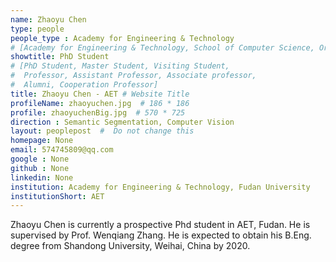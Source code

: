 ```yaml
---
name: Zhaoyu Chen
type: people
people_type : Academy for Engineering & Technology
# [Academy for Engineering & Technology, School of Computer Science, Organizer]
showtitle: PhD Student
# [PhD Student, Master Student, Visiting Student,
#  Professor, Assistant Professor, Associate professor,
#  Alumni, Cooperation Professor]
title: Zhaoyu Chen - AET # Website Title
profileName: zhaoyuchen.jpg  # 186 * 186
profile: zhaoyuchenBig.jpg  # 570 * 725
direction : Semantic Segmentation, Computer Vision
layout: peoplepost  #  Do not change this
homepage: None
email: 574745809@qq.com
google : None
github : None
linkedin: None
institution: Academy for Engineering & Technology, Fudan University
institutionShort: AET
---
```


Zhaoyu Chen is currently a prospective Phd student in AET, Fudan. He is supervised by Prof. Wenqiang Zhang. He is expected to obtain his B.Eng. degree from Shandong University, Weihai, China by 2020.



 


